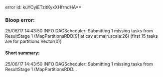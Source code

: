 error id: kuYOyiETzitKyxXHfrndHA==
### Bloop error:

25/06/17 14:43:50 INFO DAGScheduler: Submitting 1 missing tasks from ResultStage 1 (MapPartitionsRDD[9] at csv at main.scala:26) (first 15 tasks are for partitions Vector(0))
#### Short summary: 

25/06/17 14:43:50 INFO DAGScheduler: Submitting 1 missing tasks from ResultStage 1 (MapPartitionsRDD...